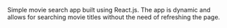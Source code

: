 Simple movie search app built using React.js. The app is dynamic and allows for searching movie titles without the need of refreshing the page.
